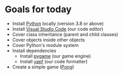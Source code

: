 # Goals for today

* Install [Python](https://www.python.org/downloads/) locally (version 3.8 or above)
* Install [Visual Studio Code](https://code.visualstudio.com/) (our code editor)
* Cover class inheritance (parent and child classes)
* Cover objects inside other objects
* Cover Python's module system
* Install dependencies
    * Install [pygame](https://pypi.org/project/pygame/) (our game engine)
    * Install [yapf](https://pypi.org/project/yapf/) (our code formatter)
* Create a simple game ([Pong](https://en.wikipedia.org/wiki/Pong))
